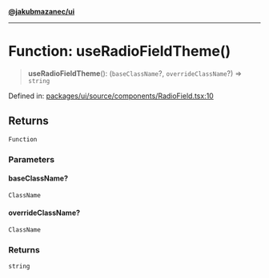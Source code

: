 [**@jakubmazanec/ui**](../README.md)

---

# Function: useRadioFieldTheme()

> **useRadioFieldTheme**(): (`baseClassName`?, `overrideClassName`?) => `string`

Defined in:
[packages/ui/source/components/RadioField.tsx:10](https://github.com/jakubmazanec/tools/blob/d8ee2855cc8c253cbcc5c4d49e7356ff8450cbde/packages/ui/source/components/RadioField.tsx#L10)

## Returns

`Function`

### Parameters

#### baseClassName?

`ClassName`

#### overrideClassName?

`ClassName`

### Returns

`string`
